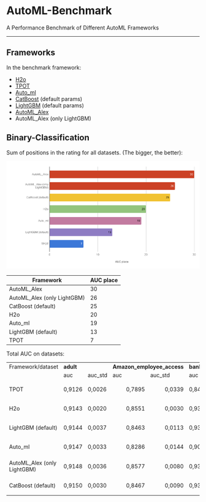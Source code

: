# AutoML-Benchmark
A Performance Benchmark of Different AutoML Frameworks

---

## Frameworks
In the benchmark framework:
* [H2o](http://docs.h2o.ai/h2o/latest-stable/h2o-docs/automl.html)
* [TPOT](https://github.com/EpistasisLab/tpot)
* [Auto_ml](https://github.com/ClimbsRocks/auto_ml)
* [CatBoost](https://github.com/catboost/catboost) (default params)
* [LightGBM](https://github.com/microsoft/LightGBM) (default params)
* [AutoML_Alex](https://github.com/Alex-Lekov/AutoML_Alex) 
* AutoML_Alex (only LightGBM)

## Binary-Classification
Sum of positions in the rating for all datasets. (The bigger, the better):

<img width=800 src="./img/AUC_place_v2.png" alt="bench">


| Framework | AUC place |
| ------ | ------ |
| AutoML_Alex | 30 |
| AutoML_Alex (only LightGBM) | 26 |
| CatBoost (default) | 25 |
| H2o | 20 |
| Auto_ml | 19 |
| LightGBM (default) | 13 |
| TPOT | 7 |


Total AUC on datasets:


<table>
  <tr>
   <td>Framework/dataset
   </td>
   <td colspan="2" ><strong>adult</strong>
   </td>
   <td colspan="2" ><strong>Amazon_employee_access</strong>
   </td>
   <td colspan="2" ><strong>bank-marketing</strong>
   </td>
   <td colspan="2" ><strong>Click_prediction_small</strong>
   </td>
   <td colspan="2" ><strong>credit-g</strong>
   </td>
  </tr>
  <tr>
   <td>
   </td>
   <td>auc
   </td>
   <td>auc_std
   </td>
   <td>auc
   </td>
   <td>auc_std
   </td>
   <td>auc
   </td>
   <td>auc_std
   </td>
   <td>auc
   </td>
   <td>auc_std
   </td>
   <td>auc
   </td>
   <td>auc_std
   </td>
  </tr>
  <tr>
   <td>TPOT
   </td>
   <td><p style="text-align: right">
0,9126</p>

   </td>
   <td>0,0026
   </td>
   <td><p style="text-align: right">
0,7895</p>

   </td>
   <td><p style="text-align: right">
0,0339</p>

   </td>
   <td><p style="text-align: right">
0,8492</p>

   </td>
   <td><p style="text-align: right">
0,0070</p>

   </td>
   <td><p style="text-align: right">
0,7114</p>

   </td>
   <td><p style="text-align: right">
0,0045</p>

   </td>
   <td><p style="text-align: right">
0,7816</p>

   </td>
   <td><p style="text-align: right">
0,0189</p>

   </td>
  </tr>
  <tr>
   <td>H2o
   </td>
   <td><p style="text-align: right">
0,9143</p>

   </td>
   <td>0,0020
   </td>
   <td><p style="text-align: right">
0,8551</p>

   </td>
   <td><p style="text-align: right">
0,0030</p>

   </td>
   <td><p style="text-align: right">
0,9371</p>

   </td>
   <td><p style="text-align: right">
0,0037</p>

   </td>
   <td><p style="text-align: right">
0,7206</p>

   </td>
   <td><p style="text-align: right">
0,0041</p>

   </td>
   <td><p style="text-align: right">
0,7765</p>

   </td>
   <td><p style="text-align: right">
0,0479</p>

   </td>
  </tr>
  <tr>
   <td>LightGBM (default)
   </td>
   <td><p style="text-align: right">
0,9144</p>

   </td>
   <td>0,0037
   </td>
   <td><p style="text-align: right">
0,8463</p>

   </td>
   <td><p style="text-align: right">
0,0113</p>

   </td>
   <td><p style="text-align: right">
0,9365</p>

   </td>
   <td><p style="text-align: right">
0,0034</p>

   </td>
   <td><p style="text-align: right">
0,7160</p>

   </td>
   <td><p style="text-align: right">
0,0057</p>

   </td>
   <td><p style="text-align: right">
0,7795</p>

   </td>
   <td><p style="text-align: right">
0,0274</p>

   </td>
  </tr>
  <tr>
   <td>Auto_ml
   </td>
   <td><p style="text-align: right">
0,9147</p>

   </td>
   <td>0,0033
   </td>
   <td><p style="text-align: right">
0,8286</p>

   </td>
   <td><p style="text-align: right">
0,0144</p>

   </td>
   <td><p style="text-align: right">
0,9035</p>

   </td>
   <td><p style="text-align: right">
0,0058</p>

   </td>
   <td><p style="text-align: right">
0,7188</p>

   </td>
   <td><p style="text-align: right">
0,0066</p>

   </td>
   <td><p style="text-align: right">
0,7925</p>

   </td>
   <td><p style="text-align: right">
0,0227</p>

   </td>
  </tr>
  <tr>
   <td>AutoML_Alex (only LightGBM)
   </td>
   <td><p style="text-align: right">
0,9148</p>

   </td>
   <td>0,0036
   </td>
   <td><p style="text-align: right">
0,8577</p>

   </td>
   <td><p style="text-align: right">
0,0080</p>

   </td>
   <td><p style="text-align: right">
0,9385</p>

   </td>
   <td><p style="text-align: right">
0,0030</p>

   </td>
   <td><p style="text-align: right">
0,7173</p>

   </td>
   <td><p style="text-align: right">
0,0044</p>

   </td>
   <td><p style="text-align: right">
0,7852</p>

   </td>
   <td><p style="text-align: right">
0,0311</p>

   </td>
  </tr>
  <tr>
   <td>CatBoost (default)
   </td>
   <td><p style="text-align: right">
0,9150</p>

   </td>
   <td>0,0030
   </td>
   <td><p style="text-align: right">
0,8467</p>

   </td>
   <td><p style="text-align: right">
0,0090</p>

   </td>
   <td><p style="text-align: right">
0,9379</p>

   </td>
   <td><p style="text-align: right">
0,0040</p>

   </td>
   <td><p style="text-align: right">
0,7191</p>

   </td>
   <td><p style="text-align: right">
0,0058</p>

   </td>
   <td><p style="text-align: right">
0,7837</p>

   </td>
   <td><p style="text-align: right">
0,0222</p>

   </td>
  </tr>
</table>